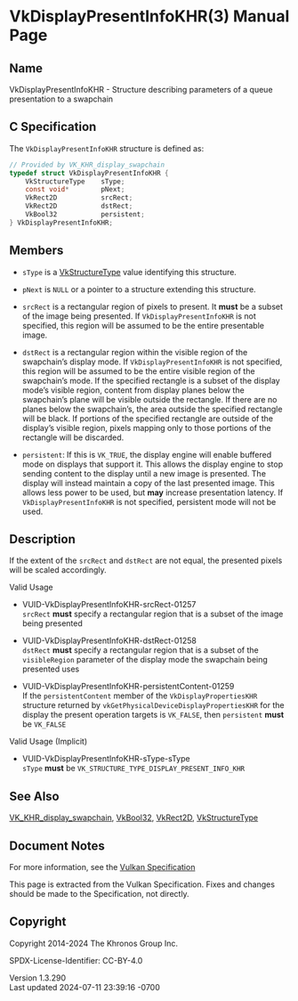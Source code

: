 # VkDisplayPresentInfoKHR(3) Manual Page

## Name

VkDisplayPresentInfoKHR - Structure describing parameters of a queue
presentation to a swapchain



## <a href="#_c_specification" class="anchor"></a>C Specification

The `VkDisplayPresentInfoKHR` structure is defined as:

``` c
// Provided by VK_KHR_display_swapchain
typedef struct VkDisplayPresentInfoKHR {
    VkStructureType    sType;
    const void*        pNext;
    VkRect2D           srcRect;
    VkRect2D           dstRect;
    VkBool32           persistent;
} VkDisplayPresentInfoKHR;
```

## <a href="#_members" class="anchor"></a>Members

- `sType` is a [VkStructureType](https://registry.khronos.org/vulkan/specs/1.3-extensions/man/html/VkStructureType.html) value identifying
  this structure.

- `pNext` is `NULL` or a pointer to a structure extending this
  structure.

- `srcRect` is a rectangular region of pixels to present. It **must** be
  a subset of the image being presented. If `VkDisplayPresentInfoKHR` is
  not specified, this region will be assumed to be the entire
  presentable image.

- `dstRect` is a rectangular region within the visible region of the
  swapchain’s display mode. If `VkDisplayPresentInfoKHR` is not
  specified, this region will be assumed to be the entire visible region
  of the swapchain’s mode. If the specified rectangle is a subset of the
  display mode’s visible region, content from display planes below the
  swapchain’s plane will be visible outside the rectangle. If there are
  no planes below the swapchain’s, the area outside the specified
  rectangle will be black. If portions of the specified rectangle are
  outside of the display’s visible region, pixels mapping only to those
  portions of the rectangle will be discarded.

- `persistent`: If this is `VK_TRUE`, the display engine will enable
  buffered mode on displays that support it. This allows the display
  engine to stop sending content to the display until a new image is
  presented. The display will instead maintain a copy of the last
  presented image. This allows less power to be used, but **may**
  increase presentation latency. If `VkDisplayPresentInfoKHR` is not
  specified, persistent mode will not be used.

## <a href="#_description" class="anchor"></a>Description

If the extent of the `srcRect` and `dstRect` are not equal, the
presented pixels will be scaled accordingly.

Valid Usage

- <a href="#VUID-VkDisplayPresentInfoKHR-srcRect-01257"
  id="VUID-VkDisplayPresentInfoKHR-srcRect-01257"></a>
  VUID-VkDisplayPresentInfoKHR-srcRect-01257  
  `srcRect` **must** specify a rectangular region that is a subset of
  the image being presented

- <a href="#VUID-VkDisplayPresentInfoKHR-dstRect-01258"
  id="VUID-VkDisplayPresentInfoKHR-dstRect-01258"></a>
  VUID-VkDisplayPresentInfoKHR-dstRect-01258  
  `dstRect` **must** specify a rectangular region that is a subset of
  the `visibleRegion` parameter of the display mode the swapchain being
  presented uses

- <a href="#VUID-VkDisplayPresentInfoKHR-persistentContent-01259"
  id="VUID-VkDisplayPresentInfoKHR-persistentContent-01259"></a>
  VUID-VkDisplayPresentInfoKHR-persistentContent-01259  
  If the `persistentContent` member of the `VkDisplayPropertiesKHR`
  structure returned by `vkGetPhysicalDeviceDisplayPropertiesKHR` for
  the display the present operation targets is `VK_FALSE`, then
  `persistent` **must** be `VK_FALSE`

Valid Usage (Implicit)

- <a href="#VUID-VkDisplayPresentInfoKHR-sType-sType"
  id="VUID-VkDisplayPresentInfoKHR-sType-sType"></a>
  VUID-VkDisplayPresentInfoKHR-sType-sType  
  `sType` **must** be `VK_STRUCTURE_TYPE_DISPLAY_PRESENT_INFO_KHR`

## <a href="#_see_also" class="anchor"></a>See Also

[VK_KHR_display_swapchain](https://registry.khronos.org/vulkan/specs/1.3-extensions/man/html/VK_KHR_display_swapchain.html),
[VkBool32](https://registry.khronos.org/vulkan/specs/1.3-extensions/man/html/VkBool32.html), [VkRect2D](https://registry.khronos.org/vulkan/specs/1.3-extensions/man/html/VkRect2D.html),
[VkStructureType](https://registry.khronos.org/vulkan/specs/1.3-extensions/man/html/VkStructureType.html)

## <a href="#_document_notes" class="anchor"></a>Document Notes

For more information, see the <a
href="https://registry.khronos.org/vulkan/specs/1.3-extensions/html/vkspec.html#VkDisplayPresentInfoKHR"
target="_blank" rel="noopener">Vulkan Specification</a>

This page is extracted from the Vulkan Specification. Fixes and changes
should be made to the Specification, not directly.

## <a href="#_copyright" class="anchor"></a>Copyright

Copyright 2014-2024 The Khronos Group Inc.

SPDX-License-Identifier: CC-BY-4.0

Version 1.3.290  
Last updated 2024-07-11 23:39:16 -0700
